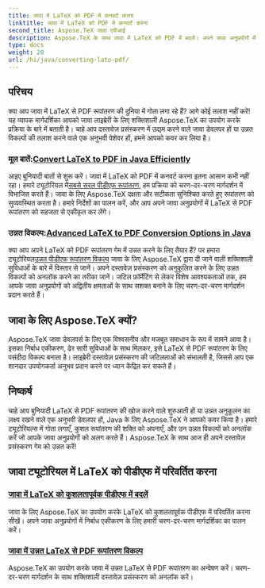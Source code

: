 ```yaml
---
title: जावा में LaTeX को PDF में कनवर्ट करना
linktitle: जावा में LaTeX को PDF में कनवर्ट करना
second_title: Aspose.TeX जावा एपीआई
description: Aspose.TeX के साथ जावा में LaTeX को PDF में बदलें। अपने जावा अनुप्रयोगों में एकीकरण के लिए कुशल और उन्नत विकल्पों का अन्वेषण करें। शक्तिशाली दस्तावेज़ प्रसंस्करण क्षमताओं को अनलॉक करें।
type: docs
weight: 20
url: /hi/java/converting-lato-pdf/
---
```


## परिचय

क्या आप जावा में LaTeX से PDF रूपांतरण की दुनिया में गोता लगा रहे हैं? आगे कोई तलाश नहीं करें! यह व्यापक मार्गदर्शिका आपको जावा लाइब्रेरी के लिए शक्तिशाली Aspose.TeX का उपयोग करके प्रक्रिया के बारे में बताती है। चाहे आप दस्तावेज़ प्रसंस्करण में उद्यम करने वाले जावा डेवलपर हों या उन्नत विकल्पों की तलाश करने वाले एक अनुभवी पेशेवर हों, हमने आपको कवर कर लिया है।

###  मूल बातें:[Convert LaTeX to PDF in Java Efficiently](./simplest-pdf-conversion/)

 आइए बुनियादी बातों से शुरू करें। जावा में LaTeX को PDF में कनवर्ट करना इतना आसान कभी नहीं रहा। हमारे ट्यूटोरियल में[सबसे सरल पीडीएफ रूपांतरण](./simplest-pdf-conversion/), हम प्रक्रिया को चरण-दर-चरण मार्गदर्शन में विभाजित करते हैं। जावा के लिए Aspose.TeX दक्षता और सटीकता सुनिश्चित करते हुए रूपांतरण को सुव्यवस्थित करता है। हमारे निर्देशों का पालन करें, और आप अपने जावा अनुप्रयोगों में LaTeX से PDF रूपांतरण को सहजता से एकीकृत कर लेंगे।

###  उन्नत विकल्प:[Advanced LaTeX to PDF Conversion Options in Java](./advanced-pdf-conversion/)

 क्या आप अपने LaTeX को PDF रूपांतरण गेम में उन्नत करने के लिए तैयार हैं? पर हमारा ट्यूटोरियल[उन्नत पीडीएफ रूपांतरण विकल्प](./advanced-pdf-conversion/) जावा के लिए Aspose.TeX द्वारा दी जाने वाली शक्तिशाली सुविधाओं के बारे में विस्तार से जानें। अपने दस्तावेज़ प्रसंस्करण को अनुकूलित करने के लिए उन्नत विकल्पों को अनलॉक करने का तरीका जानें। जटिल फ़ॉर्मेटिंग से लेकर विशेष आवश्यकताओं तक, हम आपके जावा अनुप्रयोगों को अद्वितीय क्षमताओं के साथ सशक्त बनाने के लिए चरण-दर-चरण मार्गदर्शन प्रदान करते हैं।

## जावा के लिए Aspose.TeX क्यों?

Aspose.TeX जावा डेवलपर्स के लिए एक विश्वसनीय और मजबूत समाधान के रूप में सामने आया है। इसका निर्बाध एकीकरण, ढेर सारी सुविधाओं के साथ मिलकर, इसे LaTeX से PDF रूपांतरण के लिए पसंदीदा विकल्प बनाता है। लाइब्रेरी दस्तावेज़ प्रसंस्करण की जटिलताओं को संभालती है, जिससे आप एक शानदार उपयोगकर्ता अनुभव प्रदान करने पर ध्यान केंद्रित कर सकते हैं।

## निष्कर्ष

चाहे आप बुनियादी LaTeX से PDF रूपांतरण की खोज करने वाले शुरुआती हों या उन्नत अनुकूलन का लक्ष्य रखने वाले एक अनुभवी डेवलपर हों, Java के लिए Aspose.TeX ने आपको कवर किया है। हमारे ट्यूटोरियल्स में गोता लगाएँ, कुशल रूपांतरण की शक्ति को अपनाएँ, और उन उन्नत विकल्पों को अनलॉक करें जो आपके जावा अनुप्रयोगों को अलग करते हैं। Aspose.TeX के साथ आज ही अपने दस्तावेज़ प्रसंस्करण गेम को उन्नत करें!
## जावा ट्यूटोरियल में LaTeX को पीडीएफ में परिवर्तित करना
### [जावा में LaTeX को कुशलतापूर्वक पीडीएफ में बदलें](./simplest-pdf-conversion/)
जावा के लिए Aspose.TeX का उपयोग करके LaTeX को कुशलतापूर्वक पीडीएफ में परिवर्तित करना सीखें। अपने जावा अनुप्रयोगों में निर्बाध एकीकरण के लिए हमारी चरण-दर-चरण मार्गदर्शिका का पालन करें।
### [जावा में उन्नत LaTeX से PDF रूपांतरण विकल्प](./advanced-pdf-conversion/)
Aspose.TeX का उपयोग करके जावा में उन्नत LaTeX से PDF रूपांतरण का अन्वेषण करें। चरण-दर-चरण मार्गदर्शन के साथ शक्तिशाली दस्तावेज़ प्रसंस्करण को अनलॉक करें।